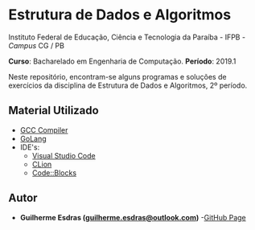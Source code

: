 # Estrutura de Dados e Algoritmos

Instituto Federal de Educação, Ciência e Tecnologia da Paraíba - IFPB - *Campus* CG  / PB 

**Curso**: Bacharelado em Engenharia de Computação.
**Período**: 2019.1

Neste repositório, encontram-se alguns programas e soluções de exercícios da disciplina de Estrutura de Dados e Algoritmos, 2º período.

## Material Utilizado

* [GCC Compiler](http://gcc.gnu.org/)
* [GoLang](https://golang.org/)
* IDE's:
  * [Visual Studio Code](https://code.visualstudio.com/)
  * [CLion](https://www.jetbrains.com/clion/)
  * [Code::Blocks](http://www.codeblocks.org/)

## Autor

* **Guilherme Esdras (guilherme.esdras@outlook.com)** -[GitHub Page](https://github.com/GuilhermeEsdras)